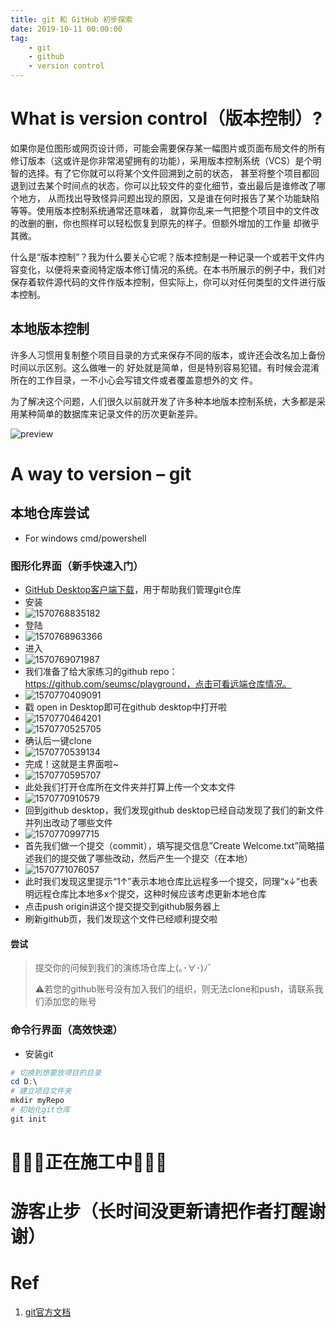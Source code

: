 ```yaml
---
title: git 和 GitHub 初步探索
date: 2019-10-11 00:00:00
tag:
	- git
	- github
	- version control
---
```




# What is version control（版本控制）?

​    如果你是位图形或网页设计师，可能会需要保存某一幅图片或页面布局文件的所有修订版本（这或许是你非常渴望拥有的功能），采用版本控制系统（VCS）是个明智的选择。有了它你就可以将某个文件回溯到之前的状态， 甚至将整个项目都回退到过去某个时间点的状态，你可以比较文件的变化细节，查出最后是谁修改了哪个地方， 从而找出导致怪异问题出现的原因，又是谁在何时报告了某个功能缺陷等等。使用版本控制系统通常还意味着， 就算你乱来一气把整个项目中的文件改的改删的删，你也照样可以轻松恢复到原先的样子。但额外增加的工作量 却微乎其微。

​    什么是“版本控制”？我为什么要关心它呢？版本控制是一种记录一个或若干文件内容变化，以便将来查阅特定版本修订情况的系统。在本书所展示的例子中，我们对保存着软件源代码的文件作版本控制，但实际上，你可以对任何类型的文件进行版本控制。

## 本地版本控制

​    许多人习惯用复制整个项目目录的方式来保存不同的版本，或许还会改名加上备份时间以示区别。这么做唯一的 好处就是简单，但是特别容易犯错。有时候会混淆所在的工作目录，一不小心会写错文件或者覆盖意想外的文 件。

​    为了解决这个问题，人们很久以前就开发了许多种本地版本控制系统，大多都是采用某种简单的数据库来记录文件的历次更新差异。

![preview](/git/53bf0a739a934f6a645c9077d48d76dc_b.png)

# A way to version – git

## 本地仓库尝试

* For windows cmd/powershell

### 图形化界面（新手快速入门）

* [GitHub Desktop客户端下载](/https://desktop.github.com/)，用于帮助我们管理git仓库
* 安装
* ![1570768835182](/git/1570768835182.png)
* 登陆
* ![1570768963366](/git/1570768963366.png)
* 进入
* ![1570769071987](/git/1570769071987.png)
* 我们准备了给大家练习的github repo：https://github.com/seumsc/playground，点击可看远端仓库情况。
* ![1570770409091](/git/1570770409091.png)
* 戳 open in Desktop即可在github desktop中打开啦
* ![1570770464201](/git/1570770464201.png)
* ![1570770525705](/git/1570770525705.png)
* 确认后一键clone
* ![1570770539134](/git/1570770539134.png)
* 完成！这就是主界面啦~
* ![1570770595707](/git/1570770595707.png)
* 此处我们打开仓库所在文件夹并打算上传一个文本文件
* ![1570770910579](/git/1570770910579.png)
* 回到github desktop，我们发现github desktop已经自动发现了我们的新文件并列出改动了哪些文件
* ![1570770997715](/git/1570770997715.png)
* 首先我们做一个提交（commit），填写提交信息”Create Welcome.txt”简略描述我们的提交做了哪些改动，然后产生一个提交（在本地）
* ![1570771076057](/git/1570771076057.png)
* 此时我们发现这里提示“1↑”表示本地仓库比远程多一个提交，同理“x↓”也表明远程仓库比本地多x个提交，这种时候应该考虑更新本地仓库
* 点击push origin讲这个提交提交到github服务器上
* 刷新github页，我们发现这个文件已经顺利提交啦

#### 尝试

> 提交你的问候到我们的演练场仓库上(｡･∀･)ﾉﾞ
>
> ⚠若您的github账号没有加入我们的组织，则无法clone和push，请联系我们添加您的账号

### 命令行界面（高效快速）

* 安装git

```powershell
# 切换到想要放项目的目录
cd D:\
# 建立项目文件夹
mkdir myRepo
# 初始化git仓库
git init
```

# 🚧🚧🚧正在施工中🚧🚧🚧

# 游客止步（长时间没更新请把作者打醒谢谢）

# Ref

1. [git官方文档](/https://git-scm.com/book/en/v2)